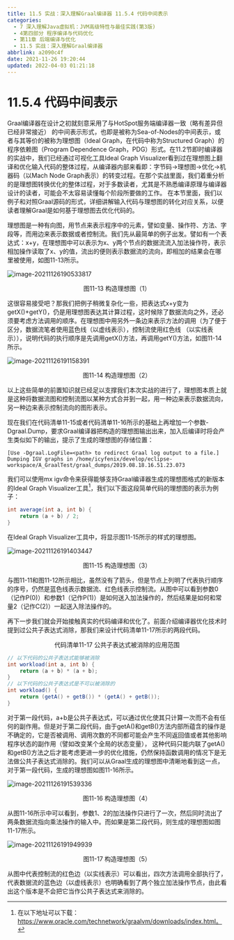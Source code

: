 ```yaml
---
title: 11.5 实战：深入理解Graal编译器 11.5.4 代码中间表示
categories: 
  - 7 深入理解Java虛拟机：JVM高级特性与最佳实践(第3版)
  - 4第四部分 程序编译与代码优化
  - 第11章 后端编译与优化
  - 11.5 实战：深入理解Graal编译器
abbrlink: a2090c4f
date: 2021-11-26 19:20:44
updated: 2022-04-03 01:21:18
---
```

# 11.5.4 代码中间表示
Graal编译器在设计之初就刻意采用了与HotSpot服务端编译器一致（略有差异但已经非常接近） 的中间表示形式，也即是被称为Sea-of-Nodes的中间表示，或者与其等价的被称为理想图（Ideal Graph，在代码中称为Structured Graph）的程序依赖图（Program Dependence Graph，PDG）形式。在11.2节即时编译器的实战中，我们已经通过可视化工具Ideal Graph Visualizer看到过在理想图上翻译和优化输入代码的整体过程，从编译器内部来看即：字节码→理想图→优化→机器码（以Mach Node Graph表示）的转变过程。在那个实战里面，我们着重分析的是理想图转换优化的整体过程，对于多数读者，尤其是不熟悉编译原理与编译器设计的读者，可能会不太容易读懂每个阶段所要做的工作。 在本节里面，我们以例子和对照Graal源码的形式，详细讲解输入代码与理想图的转化对应关系，以便读者理解Graal是如何基于理想图去优化代码的。

理想图是一种有向图，用节点来表示程序中的元素，譬如变量、操作符、方法、字段等，而用边来表示数据或者控制流。我们先从最简单的例子出发。譬如有一个表达式：x+y，在理想图中可以表示为x、y两个节点的数据流流入加法操作符，表示相加操作读取了x、y的值，流出的便则表示数据流的流向，即相加的结果会在哪里被使用，如图11-13所示。

![image-20211126190533817](https://gitee.com/XiaoLan223/images/raw/master/Blog/Sum/20211126190533.png)

<center>图11-13 构造理想图（1）</center>

这很容易接受吧？那我们把例子稍微复杂化一些，把表达式x+y变为getX()+getY()，仍是用理想图表达其计算过程，这时候除了数据流向之外，还必须要考虑方法调用的顺序。在理想图中用另外一条边来表示方法的调用（为了便于区分，数据流笔者使用蓝色线（以虚线表示），控制流使用红色线 （以实线表示）），说明代码的执行顺序是先调用getX()方法，再调用getY()方法，如图11-14所示。

![image-20211126191158391](https://gitee.com/XiaoLan223/images/raw/master/Blog/Sum/20211126191158.png)

<center>图11-14 构造理想图（2）</center>

以上这些简单的前置知识就已经足以支撑我们本次实战的进行了，理想图本质上就是这种将数据流图和控制流图以某种方式合并到一起，用一种边来表示数据流向，另一种边来表示控制流向的图形表示。

现在我们在代码清单11-15或者代码清单11-16所示的基础上再增加一个参数-Dgraal.Dump，要求Graal编译器把构造的理想图输出出来，加入后编译时将会产生类似如下的输出，提示了生成的理想图的存储位置：

```
[Use -Dgraal.LogFile=<path> to redirect Graal log output to a file.] 
Dumping IGV graphs in /home/icyfenix/develop/eclipse-workspace/A_GraalTest/graal_dumps/2019.08.18.16.51.23.073
```
我们可以使用mx igv命令来获得能够支持Graal编译器生成的理想图格式的新版本的Ideal Graph Visualizer工具[^1]，我们以下面这段简单代码的理想图的表示为例子：

```java
int average(int a, int b) {
    return (a + b) / 2;
}
```
在Ideal Graph Visualizer工具中，将显示图11-15所示的样式的理想图。

![image-20211126191403447](https://gitee.com/XiaoLan223/images/raw/master/Blog/Sum/20211126191403.png)

<center>图11-15 构造理想图（3）</center>

与图11-11和图11-12所示相比，虽然没有了箭头，但是节点上列明了代表执行顺序的序号，仍然是蓝色线表示数据流、红色线表示控制流。从图中可以看到参数0（记作P(0)）和参数1（记作P(1)）是如何送入加法操作的，然后结果是如何和常量2（记作C(2)）一起送入除法操作的。

再下一步我们就会开始接触真实的代码编译和优化了。前面介绍编译器优化技术时提到过公共子表达式消除，那我们来设计代码清单11-17所示的两段代码。

<center>代码清单11-17 公共子表达式被消除的应用范围</center>

```java
// 以下代码的公共子表达式能够被消除
int workload(int a, int b) {
    return (a + b) * (a + b);
}
// 以下代码的公共子表达式是不可以被消除的
int workload() {
    return (getA() + getB()) * (getA() + getB());
}
```

对于第一段代码，a+b是公共子表达式，可以通过优化使其只计算一次而不会有任何的副作用。但是对于第二段代码，由于getA()和getB()方法内部所蕴含的操作是不确定的，它是否被调用、调用次数的不同都可能会产生不同返回值或者其他影响程序状态的副作用（譬如改变某个全局的状态变量）， 这种代码只能内联了getA()和getB()方法之后才能考虑更进一步的优化措施，仍然保持函数调用的情况下是无法做公共子表达式消除的。我们可以从Graal生成的理想图中清晰地看到这一点，对于第一段代码，生成的理想图如图11-16所示。

![image-20211126191539336](https://gitee.com/XiaoLan223/images/raw/master/Blog/Sum/20211126191539.png)

<center>图11-16 构造理想图（4）</center>

从图11-16所示中可以看到，参数1、2的加法操作只进行了一次，然后同时流出了两条数据流指向乘法操作的输入中。而如果是第二段代码，则生成的理想图如图11-17所示。

![image-20211126191949939](https://gitee.com/XiaoLan223/images/raw/master/Blog/Sum/20211126191950.png)

<center>图11-17 构造理想图（5）</center>

从图中代表控制流的红色边（以实线表示）可以看出，四次方法调用全部执行了，代表数据流的蓝色边（以虚线表示）也明确看到了两个独立加法操作节点，由此看出这个版本是不会把它当作公共子表达式来消除的。

[^1]: 在以下地址可以下载：https://www.oracle.com/technetwork/graalvm/downloads/index.html。
